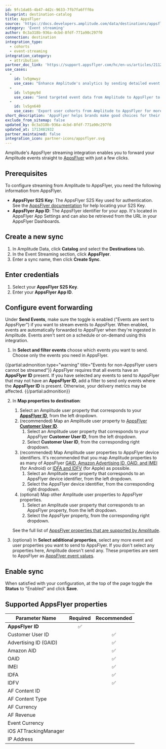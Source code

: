 ```yaml
---
id: 9fc1da65-4b47-4d2c-9633-7fb7fa6fff0a
blueprint: destination-catalog
title: AppsFlyer
source: 'https://docs.developers.amplitude.com/data/destinations/appsflyer'
category: 'Event streaming'
author: 0c3a318b-936a-4cbd-8fdf-771a90c297f0
connection: destination
integration_type:
  - cohorts
  - event-streaming
integration_category:
  - attribution
partner_doc_link: 'https://support.appsflyer.com/hc/en-us/articles/211200306-Amplitude-integration-with-AppsFlyer'
use_cases:
  -
    id: lv5gmwyz
    use_case: "Enhance Amplitude's analytics by sending detailed event data from AppsFlyer, improving insights into user behavior and marketing campaign effectiveness."
  -
    id: lv5gmy9d
    use_case: "Send targeted event data from Amplitude to AppsFlyer to deepen analysis on user actions' impact on marketing performance and attribution."
  -
    id: lv5gn640
    use_case: 'Export user cohorts from Amplitude to AppsFlyer for more personalized and effective marketing campaigns, based on specific user behaviors or characteristics.'
short_description: 'AppsFlyer helps brands make good choices for their business and their customers with its advanced measurement, data analytics, deep linking, engagement, fraud protection, data clean room, and privacy-preserving technologies.'
exclude_from_sitemap: false
updated_by: 0c3a318b-936a-4cbd-8fdf-771a90c297f0
updated_at: 1713481932
partner_maintained: false
integration_icon: partner-icons/appsflyer.svg
---
```

Amplitude's AppsFlyer streaming integration enables you to forward your Amplitude events straight to [AppsFlyer](https://www.appsflyer.com/) with just a few clicks.

## Prerequisites

To configure streaming from Amplitude to AppsFlyer, you need the following information from AppsFlyer.

- **AppsFlyer S2S Key**: The AppsFlyer S2S Key used for authentication. See the [AppsFlyer documentation](https://support.appsflyer.com/hc/en-us/articles/360004562377-Managing-API-and-Server-to-server-S2S-tokens) for help locating your S2S Key.
- **AppsFlyer App ID**: The AppsFlyer identifier for your app. It's located in AppsFlyer App Settings and can also be retrieved from the URL in your AppsFlyer Dashboards.

## Create a new sync

1. In Amplitude Data, click **Catalog** and select the **Destinations** tab.
2. In the Event Streaming section, click **AppsFlyer**.
3. Enter a sync name, then click **Create Sync**.

## Enter credentials

1. Select your **AppsFlyer S2S Key**.
2. Enter your **AppsFlyer App ID**.

## Configure event forwarding

Under **Send Events**, make sure the toggle is enabled ("Events are sent to AppsFlyer") if you want to stream events to AppsFlyer. When enabled, events are automatically forwarded to AppsFlyer when they're ingested in Amplitude. Events aren't sent on a schedule or on-demand using this integration.

1. In **Select and filter events** choose which events you want to send. Choose only the events you need in AppsFlyer.

{{partial:admonition type="warning" title="Events for non-AppsFlyer users cannot be streamed"}}
AppsFlyer requires that all events have an **AppsFlyer ID** present. If you have selected any events to send to AppsFlyer that may not have an **AppsFlyer ID**, add a filter to send only events where the **AppsFlyer ID** is present. Otherwise, your delivery metrics may be affected.
{{/partial:admonition}}


2. In **Map properties to destination**:
    1. Select an Amplitude user property that corresponds to your [**AppsFlyer ID**](https://support.appsflyer.com/hc/en-us/articles/4408847686161-Device-identifiers#appsflyer-id), from the left dropdown.
    2. (recommended) Map an Amplitude user property to [AppsFlyer **Customer User ID**](https://support.appsflyer.com/hc/en-us/articles/4408847686161-Device-identifiers#customer-user-id).
        1. Select an Amplitude user property that corresponds to your AppsFlyer **Customer User ID**, from the left dropdown.
        2. Select **Customer User ID**, from the corresponding right dropdown.
    3. (recommended) Map Amplitude user properties to AppsFlyer device identifiers. It's recommended that you map Amplitude properties to as many of AppsFlyer [GAID, Amazon Advertising ID, OAID, and IMEI](https://support.appsflyer.com/hc/en-us/articles/4408847686161-Device-identifiers#android-device-identifiers) (for Android) or [IDFA and IDFV](https://support.appsflyer.com/hc/en-us/articles/4408847686161-Device-identifiers#apple-device-identifiers) (for Apple) as possible.
        1. Select an Amplitude user property that corresponds to an AppsFlyer device identifier, from the left dropdown.
        2. Select the AppsFlyer device identifier, from the corresponding right dropdown.
    4. (optional) Map other Amplitude user properties to AppsFlyer properties.
        1. Select an Amplitude user property that corresponds to an AppsFlyer property, from the left dropdown.
        2. Select the AppsFlyer property, from the corresponding right dropdown.

    See the full list of [AppsFlyer properties that are supported by Amplitude](#supported-appsflyer-properties).

3. (optional) In **Select additional properties**, select any more event and user properties you want to send to AppsFlyer. If you don't select any properties here, Amplitude doesn't send any. These properties are sent to AppsFlyer as [AppsFlyer event values](https://dev.appsflyer.com/hc/reference/post_s2s_inappevent).

## Enable sync

When satisfied with your configuration, at the top of the page toggle the **Status** to "Enabled" and click **Save**.

## Supported AppsFlyer properties

| Parameter Name        | Required | Recommended |
| --------------------- | :------: | :---------: |
| **AppsFlyer ID**      |    ✅     |             |
| Customer User ID      |          |      ✅      |
| Advertising ID (GAID) |          |      ✅      |
| Amazon AID            |          |      ✅      |
| OAID                  |          |      ✅      |
| IMEI                  |          |      ✅      |
| IDFA                  |          |      ✅      |
| IDFV                  |          |      ✅      |
| AF Content ID         |          |             |
| AF Content Type       |          |             |
| AF Currency           |          |             |
| AF Revenue            |          |             |
| Event Currency        |          |             |
| iOS ATTrackingManager |          |             |
| IP Address            |          |             |
